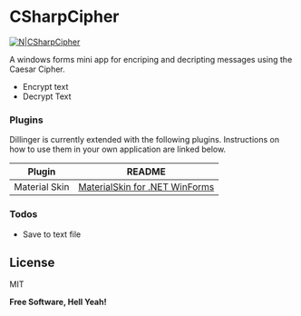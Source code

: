 # CSharpCipher

[![N|CSharpCipher](https://i.imgur.com/KcmNV5e.jpg)](https://github.com/iChuy/CSharpCipher)

A windows forms mini app for encriping and decripting messages using the Caesar Cipher.
  - Encrypt text 
  - Decrypt Text
 
### Plugins

Dillinger is currently extended with the following plugins. Instructions on how to use them in your own application are linked below.

| Plugin | README |
| ------ | ------ |
| Material Skin | [MaterialSkin for .NET WinForms][PlDb] |

### Todos

 - Save to text file

License
----

MIT

**Free Software, Hell Yeah!**

   [Gulp]: <http://gulpjs.com>

   [PlDb]: <https://github.com/IgnaceMaes/MaterialSkin>


